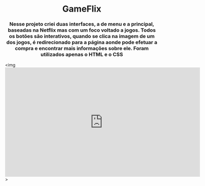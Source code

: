 <h1 align="center"> GameFlix </h1>

<h3 align="center"> Nesse projeto criei duas interfaces, a de menu e a principal, baseadas na Netflix mas com um foco voltado a jogos. Todos os botões são interativos, quando se clica na imagem de um dos jogos, é redirecionado para a página aonde pode efetuar a compra e encontrar mais informações sobre ele. Foram utilizados apenas o HTML e o CSS </h3>

<img <iframe width="640" height="360" src="https://www.loom.com/embed/d9d90f2cc594441a86e6a72d82a1c7bf" frameborder="0" webkitallowfullscreen mozallowfullscreen allowfullscreen></iframe>>
